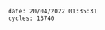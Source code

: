 

                date: 20/04/2022 01:35:31
                cycles: 13740

                         